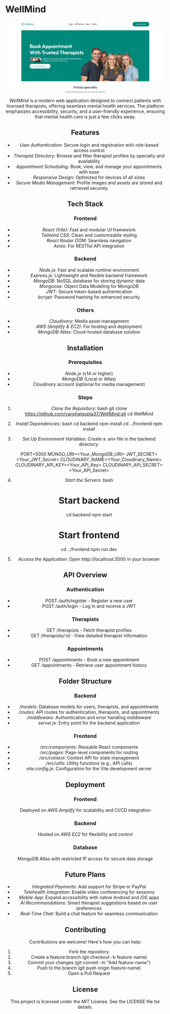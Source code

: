 # WellMind

<div style="text-align: center;">


![WellMind Dashboard](./frontend/public/readme_img.png)

*WellMind* is a modern web application designed to connect patients with licensed therapists, offering seamless mental health services. The platform emphasizes accessibility, security, and a user-friendly experience, ensuring that mental health care is just a few clicks away.

## Features
- *User Authentication*: Secure login and registration with role-based access control
- *Therapist Directory*: Browse and filter therapist profiles by specialty and availability
- *Appointment Scheduling*: Book, view, and manage your appointments with ease
- *Responsive Design*: Optimized for devices of all sizes
- *Secure Media Management*: Profile images and assets are stored and retrieved securely

## Tech Stack

### Frontend
- *React (Vite)*: Fast and modular UI framework
- *Tailwind CSS*: Clean and customizable styling
- *React Router DOM*: Seamless navigation
- *Axios*: For RESTful API integration

### Backend
- *Node.js*: Fast and scalable runtime environment
- *Express.js*: Lightweight and flexible backend framework
- *MongoDB*: NoSQL database for storing dynamic data
- *Mongoose*: Object Data Modeling for MongoDB
- *JWT*: Secure token-based authentication
- *bcrypt*: Password hashing for enhanced security

### Others
- *Cloudinary*: Media asset management
- *AWS (Amplify & EC2)*: For hosting and deployment
- *MongoDB Atlas*: Cloud-hosted database solution

## Installation

### Prerequisites
- *Node.js* (v14 or higher)
- *MongoDB* (Local or Atlas)
- *Cloudinary* account (optional for media management)

### Steps

1. *Clone the Repository*:
   bash
   git clone https://github.com/vanshajgupta37/WellMind.git
   cd WellMind
   

2. *Install Dependencies*:
   bash
   cd backend
   npm install
   cd ../frontend
   npm install
   

3. *Set Up Environment Variables*:
   Create a .env file in the backend directory:
   
   PORT=5000
   MONGO_URI=<Your_MongoDB_URI>
   JWT_SECRET=<Your_JWT_Secret>
   CLOUDINARY_NAME=<Your_Cloudinary_Name>
   CLOUDINARY_API_KEY=<Your_API_Key>
   CLOUDINARY_API_SECRET=<Your_API_Secret>
   

4. *Start the Servers*:
   bash
   # Start backend
   cd backend
   npm start

   # Start frontend
   cd ../frontend
   npm run dev
   

5. *Access the Application*: Open http://localhost:3000 in your browser

## API Overview

### Authentication
- POST /auth/register - Register a new user
- POST /auth/login - Log in and receive a JWT

### Therapists
- GET /therapists - Fetch therapist profiles
- GET /therapists/:id - View detailed therapist information

### Appointments
- POST /appointments - Book a new appointment
- GET /appointments - Retrieve user appointment history

## Folder Structure

### Backend
- */models*: Database models for users, therapists, and appointments
- */routes*: API routes for authentication, therapists, and appointments
- */middleware*: Authentication and error handling middleware
- *server.js*: Entry point for the backend application

### Frontend
- */src/components*: Reusable React components
- */src/pages*: Page-level components for routing
- */src/context*: Context API for state management
- */src/utils*: Utility functions (e.g., API calls)
- *vite.config.js*: Configuration for the Vite development server

## Deployment

### Frontend
Deployed on *AWS Amplify* for scalability and CI/CD integration

### Backend
Hosted on *AWS EC2* for flexibility and control

### Database
MongoDB Atlas with restricted IP access for secure data storage

## Future Plans
- *Integrated Payments*: Add support for Stripe or PayPal
- *Telehealth Integration*: Enable video conferencing for sessions
- *Mobile App*: Expand accessibility with native Android and iOS apps
- *AI Recommendations*: Smart therapist suggestions based on user preferences
- *Real-Time Chat*: Build a chat feature for seamless communication

## Contributing
Contributions are welcome! Here's how you can help:

1. Fork the repository
2. Create a feature branch (git checkout -b feature-name)
3. Commit your changes (git commit -m "Add feature-name")
4. Push to the branch (git push origin feature-name)
5. Open a Pull Request

## License
This project is licensed under the MIT License. See the LICENSE file for details.